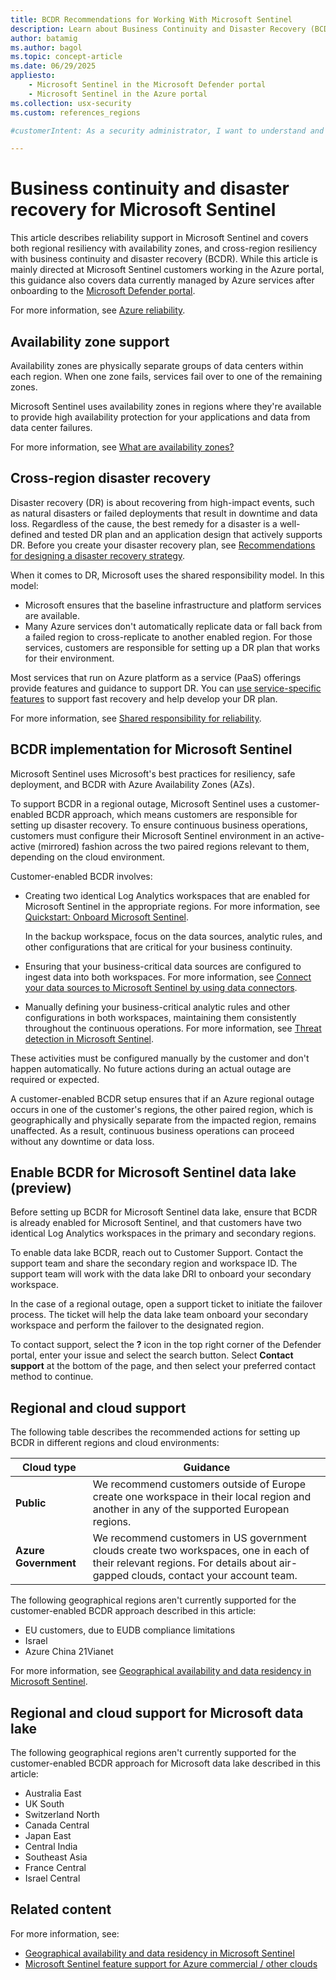 ```yaml
---
title: BCDR Recommendations for Working With Microsoft Sentinel
description: Learn about Business Continuity and Disaster Recovery (BCDR) in Microsoft Sentinel, including availability zones and cross-region disaster recovery strategies.
author: batamig
ms.author: bagol
ms.topic: concept-article
ms.date: 06/29/2025
appliesto:
    - Microsoft Sentinel in the Microsoft Defender portal
    - Microsoft Sentinel in the Azure portal
ms.collection: usx-security
ms.custom: references_regions

#customerIntent: As a security administrator, I want to understand and implement Business Continuity and Disaster Recovery (BCDR) strategies in Microsoft Sentinel in order to ensure high availability and resilience of my security operations.

---
```


# Business continuity and disaster recovery for Microsoft Sentinel

This article describes reliability support in Microsoft Sentinel and covers both regional resiliency with availability zones, and cross-region resiliency with business continuity and disaster recovery (BCDR). While this article is mainly directed at Microsoft Sentinel customers working in the Azure portal, this guidance also covers data currently managed by Azure services after onboarding to the [Microsoft Defender portal](/unified-secops-platform/overview-unified-security).

For more information, see [Azure reliability](/azure/well-architected/resiliency/).

## Availability zone support

Availability zones are physically separate groups of data centers within each region. When one zone fails, services fail over to one of the remaining zones.

Microsoft Sentinel uses availability zones in regions where they're available to provide high availability protection for your applications and data from data center failures.

For more information, see [What are availability zones?](/azure/reliability/availability-zones-overview)

## Cross-region disaster recovery

Disaster recovery (DR) is about recovering from high-impact events, such as natural disasters or failed deployments that result in downtime and data loss. Regardless of the cause, the best remedy for a disaster is a well-defined and tested DR plan and an application design that actively supports DR. Before you create your disaster recovery plan, see [Recommendations for designing a disaster recovery strategy](/azure/well-architected/reliability/disaster-recovery).

When it comes to DR, Microsoft uses the shared responsibility model. In this model:

- Microsoft ensures that the baseline infrastructure and platform services are available.
- Many Azure services don't automatically replicate data or fall back from a failed region to cross-replicate to another enabled region. For those services, customers are responsible for setting up a DR plan that works for their environment.

Most services that run on Azure platform as a service (PaaS) offerings provide features and guidance to support DR. You can [use service-specific features](/azure/reliability/reliability-guidance-overview) to support fast recovery and help develop your DR plan.

For more information, see [Shared responsibility for reliability](/azure/reliability/concept-shared-responsibility).

## BCDR implementation for Microsoft Sentinel

Microsoft Sentinel uses Microsoft's best practices for resiliency, safe deployment, and BCDR with Azure Availability Zones (AZs).

To support BCDR in a regional outage, Microsoft Sentinel uses a customer-enabled BCDR approach, which means customers are responsible for setting up disaster recovery. To ensure continuous business operations, customers must configure their Microsoft Sentinel environment in an active-active (mirrored) fashion across the two paired regions relevant to them, depending on the cloud environment.

Customer-enabled BCDR involves:

- Creating two identical Log Analytics workspaces that are enabled for Microsoft Sentinel in the appropriate regions. For more information, see [Quickstart: Onboard Microsoft Sentinel](quickstart-onboard.md).

    In the backup workspace, focus on the data sources, analytic rules, and other configurations that are critical for your business continuity.

- Ensuring that your business-critical data sources are configured to ingest data into both workspaces. For more information, see [Connect your data sources to Microsoft Sentinel by using data connectors](configure-data-connector.md).

- Manually defining your business-critical analytic rules and other configurations in both workspaces, maintaining them consistently throughout the continuous operations. For more information, see [Threat detection in Microsoft Sentinel](threat-detection.md).

These activities must be configured manually by the customer and don't happen automatically. No future actions during an actual outage are required or expected.

A customer-enabled BCDR setup ensures that if an Azure regional outage occurs in one of the customer's regions, the other paired region, which is geographically and physically separate from the impacted region, remains unaffected. As a result, continuous business operations can proceed without any downtime or data loss.

## Enable BCDR for Microsoft Sentinel data lake (preview)

Before setting up BCDR for Microsoft Sentinel data lake, ensure that BCDR is already enabled for Microsoft Sentinel, and that customers have two identical Log Analytics workspaces in the primary and secondary regions. 

To enable data lake BCDR, reach out to Customer Support. Contact the support team and share the secondary region and workspace ID. The support team will work with the data lake DRI to onboard your secondary workspace.

In the case of a regional outage, open a support ticket to initiate the failover process. The ticket will help the data lake team onboard your secondary workspace and perform the failover to the designated region.

To contact support, select the **?** icon in the top right corner of the Defender portal, enter your issue and select the search button. Select **Contact support** at the bottom of the page, and then select your preferred contact method to continue.

## Regional and cloud support

The following table describes the recommended actions for setting up BCDR in different regions and cloud environments:

|Cloud type  |Guidance  |
|---------|---------|
|**Public** | We recommend customers outside of Europe create one workspace in their local region and another in any of the supported European regions. |
|**Azure Government** | We recommend customers in US government clouds create two workspaces, one in each of their relevant regions. For details about air-gapped clouds, contact your account team.|


The following geographical regions aren't currently supported for the customer-enabled BCDR approach described in this article:

- EU customers, due to EUDB compliance limitations
- Israel
- Azure China 21Vianet

For more information, see [Geographical availability and data residency in Microsoft Sentinel](geographical-availability-data-residency.md).


## Regional and cloud support for Microsoft data lake

The following geographical regions aren't currently supported for the customer-enabled BCDR approach for Microsoft data lake described in this article:

+ Australia East
+ UK South
+ Switzerland North
+ Canada Central
+ Japan East
+ Central India
+ Southeast Asia
+ France Central
+ Israel Central


## Related content

For more information, see:

- [Geographical availability and data residency in Microsoft Sentinel](geographical-availability-data-residency.md) 
- [Microsoft Sentinel feature support for Azure commercial / other clouds](feature-availability.md)
